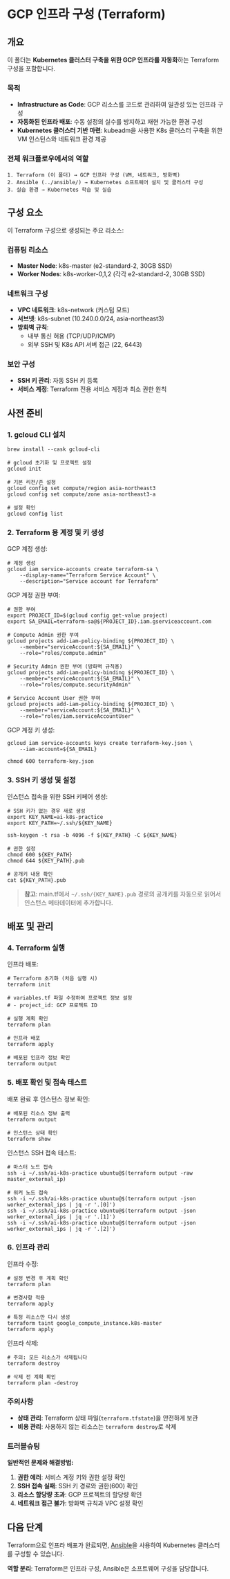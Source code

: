 # GCP 인프라 구성 (Terraform)

## 개요

이 폴더는 **Kubernetes 클러스터 구축을 위한 GCP 인프라를 자동화**하는 Terraform 구성을 포함합니다.

### 목적
- **Infrastructure as Code**: GCP 리소스를 코드로 관리하여 일관성 있는 인프라 구성
- **자동화된 인프라 배포**: 수동 설정의 실수를 방지하고 재현 가능한 환경 구성
- **Kubernetes 클러스터 기반 마련**: kubeadm을 사용한 K8s 클러스터 구축을 위한 VM 인스턴스와 네트워크 환경 제공

### 전체 워크플로우에서의 역할
```
1. Terraform (이 폴더) → GCP 인프라 구성 (VM, 네트워크, 방화벽)
2. Ansible (../ansible/) → Kubernetes 소프트웨어 설치 및 클러스터 구성
3. 실습 환경 → Kubernetes 학습 및 실습
```

## 구성 요소

이 Terraform 구성으로 생성되는 주요 리소스:

### 컴퓨팅 리소스
- **Master Node**: k8s-master (e2-standard-2, 30GB SSD)
- **Worker Nodes**: k8s-worker-0,1,2 (각각 e2-standard-2, 30GB SSD)

### 네트워크 구성
- **VPC 네트워크**: k8s-network (커스텀 모드)
- **서브넷**: k8s-subnet (10.240.0.0/24, asia-northeast3)
- **방화벽 규칙**:
  - 내부 통신 허용 (TCP/UDP/ICMP)
  - 외부 SSH 및 K8s API 서버 접근 (22, 6443)

### 보안 구성
- **SSH 키 관리**: 자동 SSH 키 등록
- **서비스 계정**: Terraform 전용 서비스 계정과 최소 권한 원칙

## 사전 준비

### 1. gcloud CLI 설치

```shell
brew install --cask gcloud-cli

# gcloud 초기화 및 프로젝트 설정
gcloud init

# 기본 리전/존 설정
gcloud config set compute/region asia-northeast3
gcloud config set compute/zone asia-northeast3-a

# 설정 확인
gcloud config list
```

### 2. Terraform 용 계정 및 키 생성

GCP 계정 생성:

```shell
# 계정 생성
gcloud iam service-accounts create terraform-sa \
    --display-name="Terraform Service Account" \
    --description="Service account for Terraform"
```

GCP 계정 권한 부여:

```shell
# 권한 부여
export PROJECT_ID=$(gcloud config get-value project)
export SA_EMAIL=terraform-sa@${PROJECT_ID}.iam.gserviceaccount.com

# Compute Admin 권한 부여
gcloud projects add-iam-policy-binding ${PROJECT_ID} \
    --member="serviceAccount:${SA_EMAIL}" \
    --role="roles/compute.admin"

# Security Admin 권한 부여 (방화벽 규칙용)
gcloud projects add-iam-policy-binding ${PROJECT_ID} \
    --member="serviceAccount:${SA_EMAIL}" \
    --role="roles/compute.securityAdmin"

# Service Account User 권한 부여
gcloud projects add-iam-policy-binding ${PROJECT_ID} \
    --member="serviceAccount:${SA_EMAIL}" \
    --role="roles/iam.serviceAccountUser"
```

GCP 계정 키 생성:

```shell
gcloud iam service-accounts keys create terraform-key.json \
    --iam-account=${SA_EMAIL}

chmod 600 terraform-key.json
```

### 3. SSH 키 생성 및 설정

인스턴스 접속을 위한 SSH 키페어 생성:

```shell
# SSH 키가 없는 경우 새로 생성
export KEY_NAME=ai-k8s-practice
export KEY_PATH=~/.ssh/${KEY_NAME}

ssh-keygen -t rsa -b 4096 -f ${KEY_PATH} -C ${KEY_NAME}

# 권한 설정
chmod 600 ${KEY_PATH}
chmod 644 ${KEY_PATH}.pub

# 공개키 내용 확인
cat ${KEY_PATH}.pub
```

> **참고**: main.tf에서 `~/.ssh/{KEY_NAME}.pub` 경로의 공개키를 자동으로 읽어서 인스턴스 메타데이터에 추가합니다.

## 배포 및 관리

### 4. Terraform 실행

인프라 배포:

```shell
# Terraform 초기화 (처음 실행 시)
terraform init

# variables.tf 파일 수정하여 프로젝트 정보 설정
# - project_id: GCP 프로젝트 ID

# 실행 계획 확인
terraform plan

# 인프라 배포
terraform apply

# 배포된 인프라 정보 확인
terraform output
```

### 5. 배포 확인 및 접속 테스트

배포 완료 후 인스턴스 정보 확인:

```shell
# 배포된 리소스 정보 출력
terraform output

# 인스턴스 상태 확인
terraform show
```

인스턴스 SSH 접속 테스트:

```shell
# 마스터 노드 접속
ssh -i ~/.ssh/ai-k8s-practice ubuntu@$(terraform output -raw master_external_ip)

# 워커 노드 접속
ssh -i ~/.ssh/ai-k8s-practice ubuntu@$(terraform output -json worker_external_ips | jq -r '.[0]')
ssh -i ~/.ssh/ai-k8s-practice ubuntu@$(terraform output -json worker_external_ips | jq -r '.[1]')
ssh -i ~/.ssh/ai-k8s-practice ubuntu@$(terraform output -json worker_external_ips | jq -r '.[2]')
```

### 6. 인프라 관리

인프라 수정:

```shell
# 설정 변경 후 계획 확인
terraform plan

# 변경사항 적용
terraform apply

# 특정 리소스만 다시 생성
terraform taint google_compute_instance.k8s-master
terraform apply
```

인프라 삭제:

```shell
# 주의: 모든 리소스가 삭제됩니다
terraform destroy

# 삭제 전 계획 확인
terraform plan -destroy
```

### 주의사항

- **상태 관리**: Terraform 상태 파일(`terraform.tfstate`)을 안전하게 보관
- **비용 관리**: 사용하지 않는 리소스는 `terraform destroy`로 삭제

### 트러블슈팅

**일반적인 문제와 해결방법:**

1. **권한 에러**: 서비스 계정 키와 권한 설정 확인
2. **SSH 접속 실패**: SSH 키 경로와 권한(600) 확인
3. **리소스 할당량 초과**: GCP 프로젝트의 할당량 확인
4. **네트워크 접근 불가**: 방화벽 규칙과 VPC 설정 확인

## 다음 단계

Terraform으로 인프라 배포가 완료되면, [Ansible](../ansible/README.md)을 사용하여 Kubernetes 클러스터를 구성할 수 있습니다.

**역할 분리**: Terraform은 인프라 구성, Ansible은 소프트웨어 구성을 담당합니다.